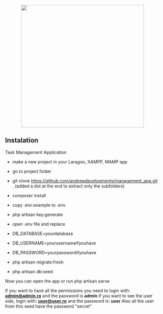 <p align="center"><img src="https://res.cloudinary.com/dtfbvvkyp/image/upload/v1566331377/laravel-logolockup-cmyk-red.svg" width="400"></p>

## Instalation

Task Management Application

- make a new project in your Laragon, XAMPP, MAMP app
- go to project folder
- git clone https://github.com/andrewdevelopments/management_app.git . (added a dot at the end to extract only the subfolders)
- composer install
- copy .env.example to .env
- php artisan key:generate

- open .env file and replace 
- DB_DATABASE=yourdatabase
- DB_USERNAME=yourusernameifyouhave
- DB_PASSWORD=yourpasswordifyouhave

- php artisan migrate:fresh
- php artisan db:seed

Now you can open the app or run php artisan serve

If you want to have all the permissions you need to login with: <strong>admin@admin.ro</strong> and the password is <strong>admin</strong>
If you want to see the user side, login with: <strong>user@user.ro</strong> and the password is: <strong>user</strong>
Also all the user from this seed have the  password "secret"
